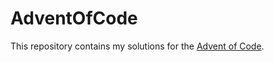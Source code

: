# AdventOfCode

This repository contains my solutions for the [Advent of Code](https://adventofcode.com/).